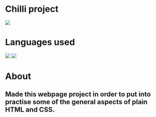 # Chilli project

![](https://pngimg.com/uploads/chili_pepper/chili_pepper_PNG10.png)

# Languages used
![](https://www.w3.org/html/logo/downloads/HTML5_Logo_256.png)
![](https://cdn.iconscout.com/icon/free/png-256/css-37-226088.png)

# About
## Made this webpage project in order to put into practise some of the general aspects of plain HTML and CSS.
